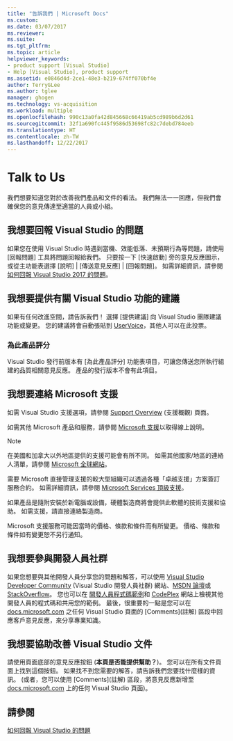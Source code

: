 ```yaml
---
title: "告訴我們 | Microsoft Docs"
ms.custom: 
ms.date: 03/07/2017
ms.reviewer: 
ms.suite: 
ms.tgt_pltfrm: 
ms.topic: article
helpviewer_keywords:
- product support [Visual Studio]
- Help [Visual Studio], product support
ms.assetid: e0846d4d-2ce1-48e3-b219-674ff070bf4e
author: TerryGLee
ms.author: tglee
manager: ghogen
ms.technology: vs-acquisition
ms.workload: multiple
ms.openlocfilehash: 990c13a0fa42d845668c66419ab5cd989b6d2d61
ms.sourcegitcommit: 32f1a690fc445f9586d53698fc82c7debd784eeb
ms.translationtype: HT
ms.contentlocale: zh-TW
ms.lasthandoff: 12/22/2017
---
```

# <a name="talk-to-us"></a>Talk to Us
我們想要知道您對於改善我們產品和文件的看法。 我們無法一一回應，但我們會確保您的意見傳達至適當的人員或小組。  

## <a name="i-want-to-report-a-problem-with-visual-studio"></a>我想要回報 Visual Studio 的問題  
 如果您在使用 Visual Studio 時遇到當機、效能低落、未預期行為等問題，請使用 [回報問題] 工具將問題回報給我們。 只要按一下 [快速啟動] 旁的意見反應圖示，或從主功能表選擇 [說明] &#124; [傳送意見反應] &#124; [回報問題]。 如需詳細資訊，請參閱[如何回報 Visual Studio 2017 的問題](how-to-report-a-problem-with-visual-studio-2017.md)。  

## <a name="i-want-to-make-a-suggestion-about-visual-studio-features"></a>我想要提供有關 Visual Studio 功能的建議  
 如果有任何改進空間，請告訴我們！ 選擇 [提供建議]  向 Visual Studio 團隊建議功能或變更。 您的建議將會自動張貼到 [UserVoice](https://visualstudio.uservoice.com)，其他人可以在此投票。  

### <a name="rate-this-product"></a>為此產品評分  
 Visual Studio 發行前版本有 [為此產品評分]  功能表項目，可讓您傳送您所執行組建的品質相關意見反應。 產品的發行版本不會有此項目。  

## <a name="i-want-to-contact-microsoft-support"></a>我想要連絡 Microsoft 支援  
如需 Visual Studio 支援選項，請參閱 [Support Overview](https://www.visualstudio.com/vs/support/) (支援概觀) 頁面。

如需其他 Microsoft 產品和服務，請參閱 [Microsoft 支援](http://go.microsoft.com/fwlink/?LinkID=99019)以取得線上說明。

> [!NOTE]
> 在美國和加拿大以外地區提供的支援可能會有所不同。 如需其他國家/地區的連絡人清單，請參閱 [Microsoft 全球網站](http://www.microsoft.com/worldwide/)。  

需要 Microsoft 直接管理支援的較大型組織可以透過各種「卓越支援」方案簽訂服務合約。 如需詳細資訊，請參閱 [Microsoft Services 頂級支援](http://go.microsoft.com/fwlink/?LinkId=258223)。  

如果產品是隨附安裝於新電腦或設備，硬體製造商將會提供此軟體的技術支援和協助。 如需支援，請直接連絡製造商。  

Microsoft 支援服務可能因當時的價格、條款和條件而有所變更。 價格、條款和條件如有變更恕不另行通知。  

## <a name="i-want-to-get-involved-in-the-developer-community"></a>我想要參與開發人員社群  
 如果您想要與其他開發人員分享您的問題和解答，可以使用 [Visual Studio Developer Community](https://developercommunity.visualstudio.com/index.html) (Visual Studio 開發人員社群) 網站、[MSDN 論壇](http://social.msdn.microsoft.com/Forums/home)或 [StackOverflow](http://stackoverflow.com/)。 您也可以在 [開發人員程式碼範例](http://code.msdn.microsoft.com/)和 [CodePlex](http://www.codeplex.com/) 網站上檢視其他開發人員的程式碼和共用您的範例。 最後，很重要的一點是您可以在 [docs.microsoft.com](https://docs.microsoft.com/visualstudio/) 之任何 Visual Studio 頁面的 [Comments]\(註解) 區段中回應客戶意見反應，來分享專業知識。

## <a name="i-want-to-help-improve-the-visual-studio-documentation"></a>我想要協助改善 Visual Studio 文件  
  請使用頁面底部的意見反應按鈕 (**本頁是否能提供幫助？**)。 您可以在所有文件頁面上找到這個按鈕。 如果找不到您需要的解答，請告訴我們您要找什麼樣的資訊。 (或者，您可以使用 [Comments]\(註解) 區段，將意見反應新增至 [docs.microsoft.com](https://docs.microsoft.com/visualstudio/) 上的任何 Visual Studio 頁面)。

## <a name="see-also"></a>請參閱  
 [如何回報 Visual Studio 的問題](how-to-report-a-problem-with-visual-studio-2017.md)
